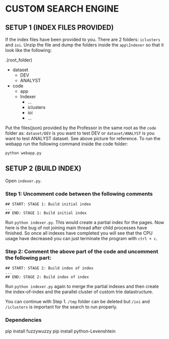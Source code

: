 # CUSTOM SEARCH ENGINE
## SETUP 1 (INDEX FILES PROVIDED)
If the index files have been provided to you. There are 2 folders: `iclusters`  and `ioi`. Unzip the file and dump the folders inside the `app\Indexer` so that it look like the following:

.(root_folder)
- dataset
    - DEV
    - ANALYST
- code
    - app
    - Indexer
        - ...
        - iclusters
        - ioi
        - ...

Put the files(json) provided by the Professor in the same root as the `code` folder as: `dataset/DEV` is you want to test DEV or `dataset/ANALYST` is you want to test ANALYST dataset. See above picture for reference. To run the webapp run the following command inside the code folder:

`python webapp.py`

## SETUP 2 (BUILD INDEX)
Open `indexer.py`.

### Step 1: Uncomment code between the following comments
```
## START: STAGE 1: Build initial index
...
## END: STAGE 1: Build initial index
```
Run `python indexer.py`. This would create a partial index for the pages. Now here is the bug of not joining main thread after child processes have finished. So once all indexes have completed you will see that the CPU usage have decreased you can just terminate the program with `ctrl + c`.

### Step 2: Comment the above part of the code and uncomment the following part:
```
## START: STAGE 2: Build index of index
...
## END: STAGE 2: Build index of index
```
Run `python indexer.py` again to merge the partial indexes and then create the index-of-index and the parallel cluster of custom trie datastructure.

You can continue with Step 1. `/tmp` folder can be deleted but `/ioi`  and `/iclusters` is important for the search to run properly.


### Dependencies
pip install fuzzywuzzy
pip install python-Levenshtein